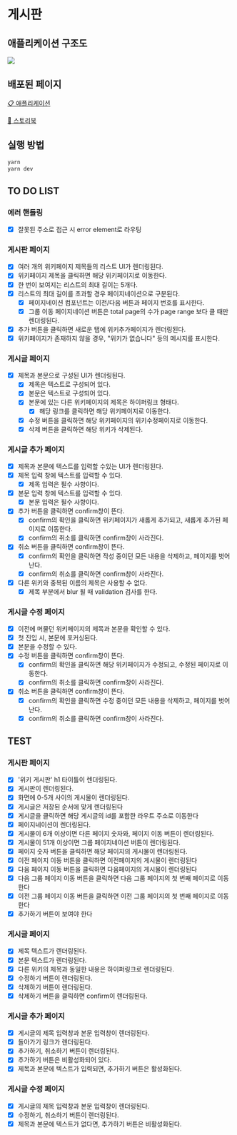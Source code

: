 # 게시판

## 애플리케이션 구조도

[![](https://mermaid.ink/img/pako:eNplkEFKw0AUhq8yvJVCe4EshDbpBdSVTRdDMrXBJhPGCSJNoYqI0CAuLGSRQhdVqyAUKZozJS93MCakRjurmfnf9_3DjMDgJgMF-kN-YQyokORY0x2Sr1a35bo90mwe-IfMtAQzpE_aexjdZNdLknwEOI2y4IFk9yHON_gy2S-5doGUeRJPSHa1SZ_ffaJ2_6BFVKG9ElULNJ0u06f4dwznIcFFlL69Vi613oSfj8l6ks3CJF5vy7SqrEx3mrQaSrgg-LXC26ASl-_AuxAXs3_izlZcpDviTg2ti6EBNhM2tcz8s0c_szrIAbOZDkq-Nak400F3xvkc9SQ_unQMUKTwWAM816SSaRY9FdQGpU-H5_mtS50Tzqvz-Bvb3tby?type=png)](https://mermaid.live/edit#pako:eNplkEFKw0AUhq8yvJVCe4EshDbpBdSVTRdDMrXBJhPGCSJNoYqI0CAuLGSRQhdVqyAUKZozJS93MCakRjurmfnf9_3DjMDgJgMF-kN-YQyokORY0x2Sr1a35bo90mwe-IfMtAQzpE_aexjdZNdLknwEOI2y4IFk9yHON_gy2S-5doGUeRJPSHa1SZ_ffaJ2_6BFVKG9ElULNJ0u06f4dwznIcFFlL69Vi613oSfj8l6ks3CJF5vy7SqrEx3mrQaSrgg-LXC26ASl-_AuxAXs3_izlZcpDviTg2ti6EBNhM2tcz8s0c_szrIAbOZDkq-Nak400F3xvkc9SQ_unQMUKTwWAM816SSaRY9FdQGpU-H5_mtS50Tzqvz-Bvb3tby)

## 배포된 페이지

[📋 애플리케이션](https://jjh-board.vercel.app/wiki)

[📕 스토리북](https://65db1930d5b4b6fd055b1fee-dhwqjtaftt.chromatic.com/)

## 실행 방법

```bash
yarn
yarn dev
```

## TO DO LIST

### 에러 핸들링

- [x] 잘못된 주소로 접근 시 error element로 라우팅

### 게시판 페이지

- [x] 여러 개의 위키페이지 제목들의 리스트 UI가 렌더링된다.
- [x] 위키페이지 제목을 클릭하면 해당 위키페이지로 이동한다.
- [x] 한 번이 보여지는 리스트의 최대 길이는 5개다.
- [x] 리스트의 최대 길이를 초과할 경우 페이지네이션으로 구분된다.
  - [x] 페이지네이션 컴포넌트는 이전/다음 버튼과 페이지 번호를 표시한다.
  - [x] 그룹 이동 페이지네이션 버튼은 total page의 수가 page range 보다 클 때만 렌더링된다.
- [x] 추가 버튼을 클릭하면 새로운 탭에 위키추가페이지가 렌더링된다.
- [x] 위키페이지가 존재하지 않을 경우, "위키가 없습니다" 등의 메시지를 표시한다.

### 게시글 페이지

- [x] 제목과 본문으로 구성된 UI가 렌더링된다.
  - [x] 제목은 텍스트로 구성되어 있다.
  - [x] 본문은 텍스트로 구성되어 있다.
  - [x] 본문에 있는 다른 위키페이지의 제목은 하이퍼링크 형태다.
    - [x] 해당 링크를 클릭하면 해당 위키페이지로 이동한다.
  - [x] 수정 버튼을 클릭하면 해당 위키페이지의 위키수정페이지로 이동한다.
  - [x] 삭제 버튼을 클릭하면 해당 위키가 삭제된다.

### 게시글 추가 페이지

- [x] 제목과 본문에 텍스트를 입력할 수있는 UI가 렌더링된다.
- [x] 제목 입력 창에 텍스트를 입력할 수 있다.
  - [x] 제목 입력은 필수 사항이다.
- [x] 본문 입력 창에 텍스트를 입력할 수 있다.
  - [x] 본문 입력은 필수 사항이다.
- [x] 추가 버튼을 클릭하면 confirm창이 뜬다.
  - [x] confirm의 확인을 클릭하면 위키페이지가 새롭게 추가되고, 새롭게 추가된 페이지로 이동한다.
  - [x] confirm의 취소를 클릭하면 confirm창이 사라진다.
- [x] 취소 버튼을 클릭하면 confirm창이 뜬다.
  - [x] confirm의 확인을 클릭하면 작성 중이던 모든 내용을 삭제하고, 페이지를 벗어난다.
  - [x] confirm의 취소를 클릭하면 confirm창이 사라진다.
- [x] 다른 위키와 중복된 이름의 제목은 사용할 수 없다.
  - [x] 제목 부분에서 blur 될 때 validation 검사를 한다.

### 게시글 수정 페이지

- [x] 이전에 머물던 위키페이지의 제목과 본문을 확인할 수 있다.
- [x] 첫 진입 시, 본문에 포커싱된다.
- [x] 본문을 수정할 수 있다.
- [x] 수정 버튼을 클릭하면 confirm창이 뜬다.
  - [x] confirm의 확인을 클릭하면 해당 위키페이지가 수정되고, 수정된 페이지로 이동한다.
  - [x] confirm의 취소를 클릭하면 confirm창이 사라진다.
- [x] 취소 버튼을 클릭하면 confirm창이 뜬다.
  - [x] confirm의 확인을 클릭하면 수정 중이던 모든 내용을 삭제하고, 페이지를 벗어난다.
  - [x] confirm의 취소를 클릭하면 confirm창이 사라진다.

## TEST

### 게시판 페이지

- [x] '위키 게시판' h1 타이틀이 렌더링된다.
- [x] 게시판이 렌더링된다.
- [x] 화면에 0-5개 사이의 게시물이 렌더링된다.
- [x] 게시글은 저장된 순서에 맞게 렌더링된다
- [x] 게시글을 클릭하면 해당 게시글의 id를 포함한 라우트 주소로 이동한다
- [x] 페이지네이션이 렌더링된다.
- [x] 게시물이 6개 이상이면 다른 페이지 숫자와, 페이지 이동 버튼이 렌더링된다.
- [x] 게시물이 51개 이상이면 그룹 페이지네이션 버튼이 렌더링된다.
- [x] 페이지 숫자 버튼을 클릭하면 해당 페이지의 게시물이 렌더링된다.
- [x] 이전 페이지 이동 버튼을 클릭하면 이전페이지의 게시물이 렌더링된다
- [x] 다음 페이지 이동 버튼을 클릭하면 다음페이지의 게시물이 렌더링된다
- [x] 다음 그룹 페이지 이동 버튼을 클릭하면 다음 그룹 페이지의 첫 번째 페이지로 이동한다
- [x] 이전 그룹 페이지 이동 버튼을 클릭하면 이전 그룹 페이지의 첫 번째 페이지로 이동한다
- [x] 추가하기 버튼이 보여야 한다

### 게시글 페이지

- [x] 제목 텍스트가 렌더링된다.
- [x] 본문 텍스트가 렌더링된다.
- [x] 다른 위키의 제목과 동일한 내용은 하이퍼링크로 렌더링된다.
- [x] 수정하기 버튼이 렌더링된다.
- [x] 삭제하기 버튼이 렌더링된다.
- [x] 삭제하기 버튼을 클릭하면 confirm이 렌더링된다.

### 게시글 추가 페이지

- [x] 게시글의 제목 입력창과 본문 입력창이 렌더링된다.
- [x] 돌아가기 링크가 렌더링된다.
- [x] 추가하기, 취소하기 버튼이 렌더링된다.
- [x] 추가하기 버튼은 비활성화되어 있다.
- [x] 제목과 본문에 텍스트가 입력되면, 추가하기 버튼은 활성화된다.

### 게시글 수정 페이지

- [x] 게시글의 제목 입력창과 본문 입력창이 렌더링된다.
- [x] 수정하기, 취소하기 버튼이 렌더링된다.
- [x] 제목과 본문에 텍스트가 없다면, 추가하기 버튼은 비활성화된다.
